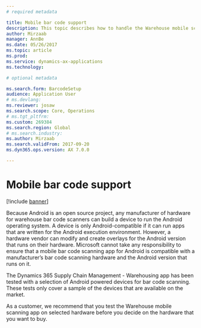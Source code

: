 ```yaml
---
# required metadata

title: Mobile bar code support
description: This topic describes how to handle the Warehouse mobile scanning app on Android-compatible devices.
author: Mirzaab
manager: AnnBe
ms.date: 05/26/2017
ms.topic: article
ms.prod: 
ms.service: dynamics-ax-applications
ms.technology: 

# optional metadata

ms.search.form: BarcodeSetup  
audience: Application User
# ms.devlang: 
ms.reviewer: josaw
ms.search.scope: Core, Operations
# ms.tgt_pltfrm: 
ms.custom: 269384
ms.search.region: Global
# ms.search.industry: 
ms.author: Mirzaab
ms.search.validFrom: 2017-09-20
ms.dyn365.ops.version: AX 7.0.0

---
```


# Mobile bar code support

[!include [banner](../includes/banner.md)]

Because Android is an open source project, any manufacturer of hardware for warehouse bar code scanners can build a device to run the Android operating system. A device is only Android-compatible if it can run apps that are written for the Android execution environment.
However, a hardware vendor can modify and create overlays for the Android version that runs on their hardware. Microsoft cannot take any responsibility to ensure that a mobile bar code scanning app for Android is compatible with a manufacturer’s bar code scanning hardware and the Android version that runs on it. 

The Dynamics 365 Supply Chain Management - Warehousing app has been tested with a selection of Android powered devices for bar code scanning. These tests only cover a sample of the devices that are available on the market.

As a customer, we recommend that you test the Warehouse mobile scanning app on selected hardware before you decide on the hardware that you want to buy.

